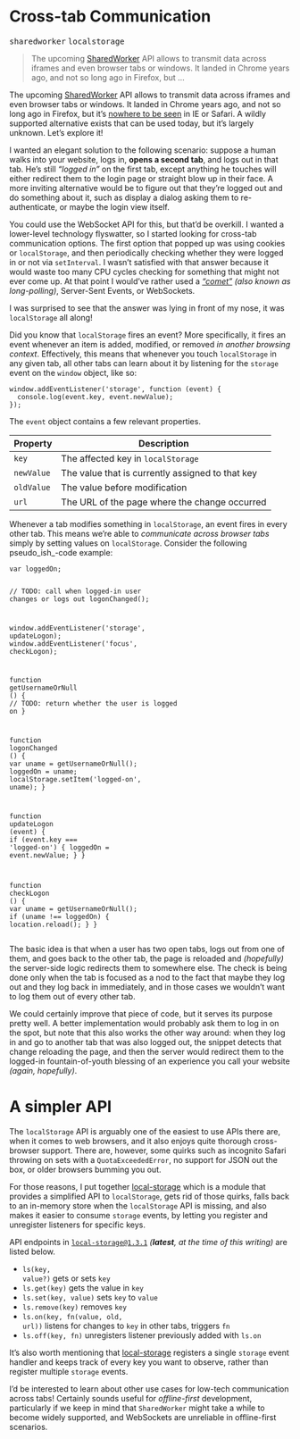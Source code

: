 <h1>Cross-tab Communication</h1>

<div><kbd>sharedworker</kbd> <kbd>localstorage</kbd></div>

<blockquote><p>The upcoming <a href="https://developer.mozilla.org/en-US/docs/Web/API/SharedWorker" target="_blank">SharedWorker</a> API allows to transmit data across iframes and even browser tabs or windows. It landed in Chrome years ago, and not so long ago in Firefox, but &#x2026;</p></blockquote>

<div><p>The upcoming <a href="https://developer.mozilla.org/en-US/docs/Web/API/SharedWorker" target="_blank">SharedWorker</a> API allows to transmit data across iframes and even browser tabs or windows. It landed in Chrome years ago, and not so long ago in Firefox, but it&#x2019;s <a href="http://caniuse.com/#feat=sharedworkers" target="_blank">nowhere to be seen</a> in IE or Safari. A wildly supported alternative exists that can be used today, but it&#x2019;s largely unknown. Let&#x2019;s explore it!</p></div>

<div></div>

<div><p>I wanted an elegant solution to the following scenario: suppose a human walks into your website, logs in, <strong>opens a second tab</strong>, and logs out in that tab. He&#x2019;s still <em>&#x201C;logged in&#x201D;</em> on the first tab, except anything he touches will either redirect them to the login page or straight blow up in their face. A more inviting alternative would be to figure out that they&#x2019;re logged out and do something about it, such as display a dialog asking them to re-authenticate, or maybe the login view itself.</p> <p>You could use the WebSocket API for this, but that&#x2019;d be overkill. I wanted a lower-level technology flyswatter, so I started looking for cross-tab communication options. The first option that popped up was using cookies or <code class="md-code md-code-inline">localStorage</code>, and then periodically checking whether they were logged in or not via <code class="md-code md-code-inline">setInterval</code>. I wasn&#x2019;t satisfied with that answer because it would waste too many CPU cycles checking for something that might not ever come up. At that point I would&#x2019;ve rather used a <em><a href="http://stackoverflow.com/a/12855533/389745" target="_blank">&#x201C;comet&#x201D;</a> (also known as long-polling)</em>, Server-Sent Events, or WebSockets.</p> <p>I was surprised to see that the answer was lying in front of my nose, it was <code class="md-code md-code-inline">localStorage</code> all along!</p></div>

<div><p>Did you know that <code class="md-code md-code-inline">localStorage</code> fires an event? More specifically, it fires an event whenever an item is added, modified, or removed <em>in another browsing context</em>. Effectively, this means that whenever you touch <code class="md-code md-code-inline">localStorage</code> in any given tab, all other tabs can learn about it by listening for the <code class="md-code md-code-inline">storage</code> event on the <code class="md-code md-code-inline">window</code> object, like so:</p> <pre class="md-code-block"><code class="md-code md-lang-javascript"><span class="md-code-built_in">window</span>.addEventListener(<span class="md-code-string">&apos;storage&apos;</span>, <span class="md-code-function"><span class="md-code-keyword">function</span> <span class="md-code-params">(event)</span> </span>{
  <span class="md-code-built_in">console</span>.log(event.key, event.newValue);
});
</code></pre> <p>The <code class="md-code md-code-inline">event</code> object contains a few relevant properties.</p> <table> <thead> <tr> <th>Property</th> <th>Description</th> </tr> </thead> <tbody> <tr> <td><code class="md-code md-code-inline">key</code></td> <td>The affected key in <code class="md-code md-code-inline">localStorage</code></td> </tr> <tr> <td><code class="md-code md-code-inline">newValue</code></td> <td>The value that is currently assigned to that key</td> </tr> <tr> <td><code class="md-code md-code-inline">oldValue</code></td> <td>The value before modification</td> </tr> <tr> <td><code class="md-code md-code-inline">url</code></td> <td>The URL of the page where the change occurred</td> </tr> </tbody> </table> <p>Whenever a tab modifies something in <code class="md-code md-code-inline">localStorage</code>, an event fires in every other tab. This means we&#x2019;re able to <em>communicate across browser tabs</em> simply by setting values on <code class="md-code md-code-inline">localStorage</code>. Consider the following pseudo_ish_-code example:</p> <pre class="md-code-block"><code class="md-code md-lang-javascript"><span class="md-code-keyword">var</span> loggedOn;

<span class="md-code-comment">// TODO: call when logged-in user changes or logs out</span>
logonChanged();

<span class="md-code-built_in">window</span>.addEventListener(<span class="md-code-string">&apos;storage&apos;</span>, updateLogon);
<span class="md-code-built_in">window</span>.addEventListener(<span class="md-code-string">&apos;focus&apos;</span>, checkLogon);

<span class="md-code-function"><span class="md-code-keyword">function</span> <span class="md-code-title">getUsernameOrNull</span> <span class="md-code-params">()</span> </span>{
  <span class="md-code-comment">// TODO: return whether the user is logged on</span>
}

<span class="md-code-function"><span class="md-code-keyword">function</span> <span class="md-code-title">logonChanged</span> <span class="md-code-params">()</span> </span>{
  <span class="md-code-keyword">var</span> uname = getUsernameOrNull();
  loggedOn = uname;
  localStorage.setItem(<span class="md-code-string">&apos;logged-on&apos;</span>, uname);
}

<span class="md-code-function"><span class="md-code-keyword">function</span> <span class="md-code-title">updateLogon</span> <span class="md-code-params">(event)</span> </span>{
  <span class="md-code-keyword">if</span> (event.key === <span class="md-code-string">&apos;logged-on&apos;</span>) {
    loggedOn = event.newValue;
  }
}

<span class="md-code-function"><span class="md-code-keyword">function</span> <span class="md-code-title">checkLogon</span> <span class="md-code-params">()</span> </span>{
  <span class="md-code-keyword">var</span> uname = getUsernameOrNull();
  <span class="md-code-keyword">if</span> (uname !== loggedOn) {
    location.reload();
  }
}
</code></pre> <p>The basic idea is that when a user has two open tabs, logs out from one of them, and goes back to the other tab, the page is reloaded and <em>(hopefully)</em> the server-side logic redirects them to somewhere else. The check is being done only when the tab is focused as a nod to the fact that maybe they log out and they log back in immediately, and in those cases we wouldn&#x2019;t want to log them out of every other tab.</p> <p>We could certainly improve that piece of code, but it serves its purpose pretty well. A better implementation would probably ask them to log in on the spot, but note that this also works the other way around: when they log in and go to another tab that was also logged out, the snippet detects that change reloading the page, and then the server would redirect them to the logged-in fountain-of-youth blessing of an experience you call your website <em>(again, hopefully)</em>.</p> <h1 id="a-simpler-api">A simpler API</h1> <p>The <code class="md-code md-code-inline">localStorage</code> API is arguably one of the easiest to use APIs there are, when it comes to web browsers, and it also enjoys quite thorough cross-browser support. There are, however, some quirks such as incognito Safari throwing on sets with a <code class="md-code md-code-inline">QuotaExceededError</code>, no support for JSON out the box, or older browsers bumming you out.</p> <p>For those reasons, I put together <a href="https://github.com/bevacqua/local-storage" target="_blank" aria-label="bevacqua/local-storage on GitHub">local-storage</a> which is a module that provides a simplified API to <code class="md-code md-code-inline">localStorage</code>, gets rid of those quirks, falls back to an in-memory store when the <code class="md-code md-code-inline">localStorage</code> API is missing, and also makes it easier to consume <code class="md-code md-code-inline">storage</code> events, by letting you register and unregister listeners for specific keys.</p> <p>API endpoints in <code class="md-code md-code-inline">local-storage@1.3.1</code> <em>(<strong>latest</strong>, at the time of this writing)</em> are listed below.</p> <ul> <li><code class="md-code md-code-inline">ls(key, value?)</code> gets or sets <code class="md-code md-code-inline">key</code></li> <li><code class="md-code md-code-inline">ls.get(key)</code> gets the value in <code class="md-code md-code-inline">key</code></li> <li><code class="md-code md-code-inline">ls.set(key, value)</code> sets <code class="md-code md-code-inline">key</code> to <code class="md-code md-code-inline">value</code></li> <li><code class="md-code md-code-inline">ls.remove(key)</code> removes <code class="md-code md-code-inline">key</code></li> <li><code class="md-code md-code-inline">ls.on(key, fn(value, old, url))</code> listens for changes to <code class="md-code md-code-inline">key</code> in other tabs, triggers <code class="md-code md-code-inline">fn</code></li> <li><code class="md-code md-code-inline">ls.off(key, fn)</code> unregisters listener previously added with <code class="md-code md-code-inline">ls.on</code></li> </ul> <p>It&#x2019;s also worth mentioning that <a href="https://github.com/bevacqua/local-storage" target="_blank" aria-label="bevacqua/local-storage on GitHub">local-storage</a> registers a single <code class="md-code md-code-inline">storage</code> event handler and keeps track of every key you want to observe, rather than register multiple <code class="md-code md-code-inline">storage</code> events.</p> <p>I&#x2019;d be interested to learn about other use cases for low-tech communication across tabs! Certainly sounds useful for <em>offline-first</em> development, particularly if we keep in mind that <code class="md-code md-code-inline">SharedWorker</code> might take a while to become widely supported, and WebSockets are unreliable in offline-first scenarios.</p></div>
